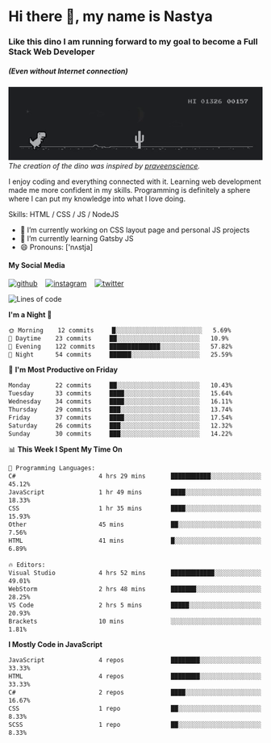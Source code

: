 # Hi there 👋, my name is Nastya
### Like this dino I am running forward to my goal to become a Full Stack Web Developer
##### (Even without Internet connection)
[//]: # (Here may be a photo)

![Dino](https://raw.githubusercontent.com/nastyacodes/nastyacodes/master/images/dino.gif)  
*The creation of the dino was inspired by [praveenscience](https://github.com/praveenscience).*  

I enjoy coding and everything connected with it.
Learning web development made me more confident in my skills.
Programming is definitely a sphere where I can put my knowledge into what I love doing.

Skills: HTML  / CSS / JS / NodeJS

- 🔭 I’m currently working on CSS layout page and personal JS projects
- 🌱 I’m currently learning Gatsby JS 
- 😄 Pronouns: ['nʌstja] 

#### My Social Media
[<img src='images\social-media\github.ico' alt='github' height='50'>](https://github.com/nastyacodes) &nbsp;&nbsp; [<img src='images\social-media\instagram.ico' alt='instagram' height='50'>](https://www.instagram.com/nastyacodes/) &nbsp;&nbsp; [<img src='images\social-media\twitter.ico' alt='twitter' height='50'>](https://twitter.com/nastyacodes)  

<!--START_SECTION:waka-->
![Lines of code](https://img.shields.io/badge/From%20Hello%20World%20I%27ve%20Written-22561%20lines%20of%20code-blue)

**I'm a Night 🦉** 

```text
🌞 Morning    12 commits     █░░░░░░░░░░░░░░░░░░░░░░░░   5.69% 
🌆 Daytime    23 commits     ██░░░░░░░░░░░░░░░░░░░░░░░   10.9% 
🌃 Evening    122 commits    ██████████████░░░░░░░░░░░   57.82% 
🌙 Night      54 commits     ██████░░░░░░░░░░░░░░░░░░░   25.59%

```
📅 **I'm Most Productive on Friday** 

```text
Monday       22 commits     ██░░░░░░░░░░░░░░░░░░░░░░░   10.43% 
Tuesday      33 commits     ████░░░░░░░░░░░░░░░░░░░░░   15.64% 
Wednesday    34 commits     ████░░░░░░░░░░░░░░░░░░░░░   16.11% 
Thursday     29 commits     ███░░░░░░░░░░░░░░░░░░░░░░   13.74% 
Friday       37 commits     ████░░░░░░░░░░░░░░░░░░░░░   17.54% 
Saturday     26 commits     ███░░░░░░░░░░░░░░░░░░░░░░   12.32% 
Sunday       30 commits     ███░░░░░░░░░░░░░░░░░░░░░░   14.22%

```


📊 **This Week I Spent My Time On** 

```text
💬 Programming Languages: 
C#                       4 hrs 29 mins       ███████████░░░░░░░░░░░░░░   45.12% 
JavaScript               1 hr 49 mins        ████░░░░░░░░░░░░░░░░░░░░░   18.33% 
CSS                      1 hr 35 mins        ████░░░░░░░░░░░░░░░░░░░░░   15.93% 
Other                    45 mins             ██░░░░░░░░░░░░░░░░░░░░░░░   7.56% 
HTML                     41 mins             █░░░░░░░░░░░░░░░░░░░░░░░░   6.89%

🔥 Editors: 
Visual Studio            4 hrs 52 mins       ████████████░░░░░░░░░░░░░   49.01% 
WebStorm                 2 hrs 48 mins       ███████░░░░░░░░░░░░░░░░░░   28.25% 
VS Code                  2 hrs 5 mins        █████░░░░░░░░░░░░░░░░░░░░   20.93% 
Brackets                 10 mins             ░░░░░░░░░░░░░░░░░░░░░░░░░   1.81%

```

**I Mostly Code in JavaScript** 

```text
JavaScript               4 repos             ████████░░░░░░░░░░░░░░░░░   33.33% 
HTML                     4 repos             ████████░░░░░░░░░░░░░░░░░   33.33% 
C#                       2 repos             ████░░░░░░░░░░░░░░░░░░░░░   16.67% 
CSS                      1 repo              ██░░░░░░░░░░░░░░░░░░░░░░░   8.33% 
SCSS                     1 repo              ██░░░░░░░░░░░░░░░░░░░░░░░   8.33%

```



<!--END_SECTION:waka-->

<!-- [![Top Langs](https://github-readme-stats.vercel.app/api/top-langs/?username=nastyacodes&layout=compact)](https://github.com/anuraghazra/github-readme-stats)

[![willianrod's wakatime stats](https://github-readme-stats.vercel.app/api/wakatime?username=nastyacodes&layout=compact)](https://github.com/anuraghazra/github-readme-stats) -->
